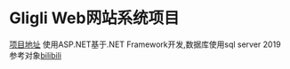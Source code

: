 # Gligli Web网站系统项目
[项目地址](https://github.com/SpreadWings-Sky/Gligli.git "项目地址")
使用ASP.NET基于.NET Framework开发,数据库使用sql server 2019
参考对象[bilibili](https://www.bilibili.com/ "bilibili")